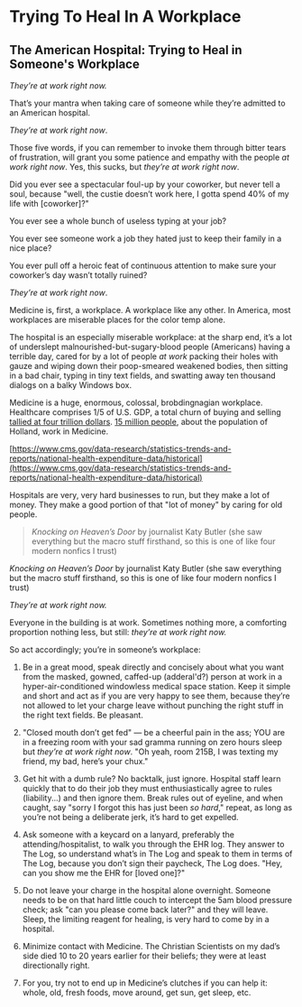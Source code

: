 # Trying To Heal In A Workplace

## The American Hospital: Trying to Heal in Someone's Workplace

*They’re at work right now.*


That’s your mantra when taking care of someone while they’re admitted to an American hospital.


*They’re at work right now*.


Those five words, if you can remember to invoke them through bitter tears of frustration, will grant you some patience and empathy with the people *at work right now*. Yes, this sucks, but *they’re at work right now*.


Did you ever see a spectacular foul-up by your coworker, but never tell a soul, because "well, the custie doesn’t work here, I gotta spend 40% of my life with [coworker]?"


You ever see a whole bunch of useless typing at your job?


You ever see someone work a job they hated just to keep their family in a nice place?


You ever pull off a heroic feat of continuous attention to make sure your coworker’s day wasn’t totally ruined?


*They’re at work right now*.


Medicine is, first, a workplace. A workplace like any other. In America, most workplaces are miserable places for the color temp alone.


The hospital is an especially miserable workplace: at the sharp end, it’s a lot of underslept malnourished-but-sugary-blood people (Americans) having a terrible day, cared for by a lot of people *at work* packing their holes with gauze and wiping down their poop-smeared weakened bodies, then sitting in a bad chair, typing in tiny text fields, and swatting away ten thousand dialogs on a balky Windows box.


Medicine is a huge, enormous, colossal, brobdingnagian workplace. Healthcare comprises 1/5 of U.S. GDP, a total churn of buying and selling [tallied at four trillion dollars](https://www.imf.org/en/Publications/WEO/weo-database/2023/October/weo-report?c=512,914,612,171,614,311,213,911,314,193,122,912,313,419,513,316,913,124,339,638,514,218,963,616,223,516,918,748,618,624,522,622,156,626,628,228,924,233,632,636,634,238,662,960,423,935,128,611,321,243,248,469,253,642,643,939,734,644,819,172,132,646,648,915,134,652,174,328,258,656,654,336,263,268,532,944,176,534,536,429,433,178,436,136,343,158,439,916,664,826,542,967,443,917,544,941,446,666,668,672,946,137,546,674,676,548,556,678,181,867,682,684,273,868,921,948,943,686,688,518,728,836,558,138,196,278,692,694,962,142,449,564,565,283,853,288,293,566,964,182,359,453,968,922,714,862,135,716,456,722,942,718,724,576,936,961,813,726,199,733,184,524,361,362,364,732,366,144,146,463,528,923,738,578,537,742,866,369,744,186,925,869,746,926,466,112,111,298,927,846,299,582,487,474,754,698,&s=NGDPD,&sy=2021&ey=2028&ssm=0&scsm=1&scc=0&ssd=1&ssc=0&sic=0&sort=country&ds=.&br=1). [15 million people](https://www.bls.gov/spotlight/2023/healthcare-occupations-in-2022/home.htm), about the population of Holland, work in Medicine.


[https://www.cms.gov/data-research/statistics-trends-and-reports/national-health-expenditure-data/historical](https://www.cms.gov/data-research/statistics-trends-and-reports/national-health-expenditure-data/historical)


Hospitals are very, very hard businesses to run, but they make a lot of money. They make a good portion of that "lot of money" by caring for old people.


> *Knocking on Heaven’s Door* by journalist Katy Butler (she saw everything but the macro stuff firsthand, so this is one of like four modern nonfics I trust)


*Knocking on Heaven’s Door* by journalist Katy Butler (she saw everything but the macro stuff firsthand, so this is one of like four modern nonfics I trust)


*They’re at work right now.*


Everyone in the building is at work. Sometimes nothing more, a comforting proportion nothing less, but still: *they’re at work right now.*


So act accordingly; you’re in someone’s workplace:


1. Be in a great mood, speak directly and concisely about what you want from the masked, gowned, caffed-up (adderal'd?) person at work in a hyper-air-conditioned windowless medical space station. Keep it simple and short and act as if you are very happy to see them, because they’re not allowed to let your charge leave without punching the right stuff in the right text fields. Be pleasant.

1. "Closed mouth don’t get fed" — be a cheerful pain in the ass; YOU are in a freezing room with your sad gramma running on zero hours sleep but *they’re at work right now*. "Oh yeah, room 215B, I was texting my friend, my bad, here’s your chux."

1. Get hit with a dumb rule? No backtalk, just ignore. Hospital staff learn quickly that to do their job they must enthusiastically agree to rules (liability...) and then ignore them. Break rules out of eyeline, and when caught, say "sorry I forgot this has just been *so hard*," repeat, as long as you’re not being a deliberate jerk, it’s hard to get expelled.

1. Ask someone with a keycard on a lanyard, preferably the attending/hospitalist, to walk you through the EHR log. They answer to The Log, so understand what’s in The Log and speak to them in terms of The Log, because you don’t sign their paycheck, The Log does. "Hey, can you show me the EHR for [loved one]?"

1. Do not leave your charge in the hospital alone overnight. Someone needs to be on that hard little couch to intercept the 5am blood pressure check; ask "can you please come back later?" and they will leave. Sleep, the limiting reagent for healing, is very hard to come by in a hospital.

1. Minimize contact with Medicine. The Christian Scientists on my dad’s side died 10 to 20 years earlier for their beliefs; they were at least directionally right.

1. For you, try not to end up in Medicine’s clutches if you can help it: whole, old, fresh foods, move around, get sun, get sleep, etc.
